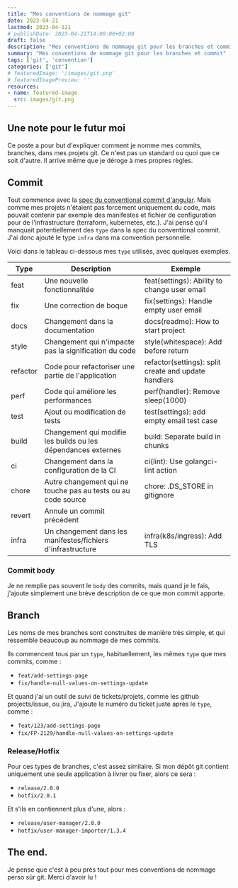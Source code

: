 ```yaml
---
title: "Mes conventions de nommage git"
date: 2023-04-21
lastmod: 2023-04-121
# publishDate: 2023-04-21T14:00:00+02:00
draft: false
description: "Mes conventions de nommage git pour les branches et commit"
summary: "Mes conventions de nommage git pour les branches et commit"
tags: ['git', 'convention']
categories: ['git']
# featuredImage: '/images/git.png'
# featuredImagePreview: ''
resources:
- name: featured-image
  src: images/git.png
---
```


## Une note pour le futur moi

Ce poste a pour but d'expliquer comment je nomme mes commits, branches, dans mes projets git. Ce n'est pas un standard ou quoi que ce soit d'autre. Il arrive même que je déroge à mes propres règles.

## Commit

Tout commence avec la [spec du conventional commit d'angular](https://github.com/angular/angular/blob/22b96b9/CONTRIBUTING.md#-commit-message-guidelines).
Mais comme mes projets n'étaient pas forcément uniquement du code, mais pouvait contenir par exemple des manifestes et fichier de configuration pour de l'infrastructure (terraform, kubernetes, etc.). J'ai pensé qu'il manquait potentiellement des `type` dans la spec du conventional commit. J'ai donc ajouté le type `infra` dans ma convention personnelle.

Voici dans le tableau ci-dessous mes `type` utilisés, avec quelques exemples.

| Type     | Description                                                   | Exemple                                              |
|----------|---------------------------------------------------------------|------------------------------------------------------|
| feat     | Une nouvelle fonctionnalitée                                  | feat(settings): Ability to change user email         |
| fix      | Une correction de boque                                       | fix(settings): Handle empty user email               |
| docs     | Changement dans la documentation                              | docs(readme): How to start project                   |
| style    | Changement qui n'impacte pas la signification du code         | style(whitespace): Add before return                 |
| refactor | Code pour refactoriser une partie de l'application            | refactor(settings): split create and update handlers |
| perf     | Code qui améliore les performances                            | perf(handler): Remove sleep(1000)                    |
| test     | Ajout ou modification de tests                                | test(settings): add empty email test case            |
| build    | Changement qui modifie les builds ou les dépendances externes | build: Separate build in chunks                      |
| ci       | Changement dans la configuration de la CI                     | ci(lint): Use golangci-lint action                   |
| chore    | Autre changement qui ne touche pas au tests ou au code source | chore: .DS_STORE in gitignore                        |
| revert   | Annule un commit précédent                                    |                                                      |
| infra    | Un changement dans les manifestes/fichiers d'infrastructure   | infra(k8s/ingress): Add TLS                          |

### Commit body

Je ne remplie pas souvent le `body` des commits, mais quand je le fais, j'ajoute simplement une brève description de ce que mon commit apporte.

## Branch

Les noms de mes branches sont construites de manière très simple, et qui ressemble beaucoup au nommage de mes commits.

Ils commencent tous par un `type`, habituellement, les mêmes `type` que mes commits, comme :
- `feat/add-settings-page`
- `fix/handle-null-values-on-settings-update`

Et quand j'ai un outil de suivi de tickets/projets, comme les github projects/issue, ou jira,
J'ajoute le numéro du ticket juste après le `type`, comme :
- `feat/123/add-settings-page`
- `fix/FP-2129/handle-null-values-on-settings-update`

### Release/Hotfix

Pour ces types de branches, c'est assez similaire.
Si mon dépôt git contient uniquement une seule application à livrer ou fixer, alors ce sera :
- `release/2.0.0`
- `hotfix/2.0.1`

Et s'ils en contiennent plus d'une, alors :
- `release/user-manager/2.0.0`
- `hotfix/user-manager-importer/1.3.4`

## The end.

Je pense que c'est à peu près tout pour mes conventions de nommage perso sûr git. Merci d'avoir lu !